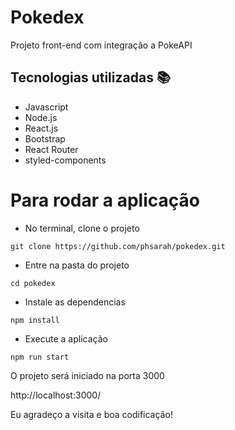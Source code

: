 # Pokedex
Projeto front-end com integração a PokeAPI

 ## Tecnologias utilizadas :books:

* Javascript
* Node.js
* React.js
* Bootstrap
* React Router
* styled-components

# Para rodar a aplicação

* No terminal, clone o projeto

```git clone https://github.com/phsarah/pokedex.git```

* Entre na pasta do projeto 

```cd pokedex```

* Instale as dependencias 

``` npm install ```

* Execute a aplicação 

```npm run start```

O projeto será iniciado na porta 3000

http://localhost:3000/


Eu agradeço a visita e boa codificação! 
